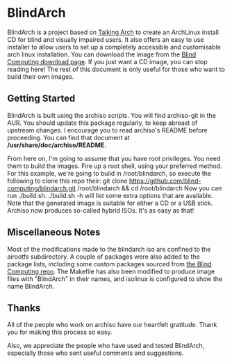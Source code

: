 # BlindArch

BlindArch is a project based on [Talking Arch](http://talkingarch.info) to create an ArchLinux install CD for blind and visually impaired users. It also offers an easy to use installer to allow users to set up a completely accessible and customisable arch linux installation.
You can download the image from the [Blind Computing download page](https://blindcomputing.org/downloads/blindarch).
If you just want a CD image, you can stop reading here!
The rest of this document is only useful for those who want to build their own images.

## Getting Started

BlindArch is built using the archiso scripts.
You will find archiso-git in the AUR.
You should update this package regularly, to keep abreast of upstream changes.
I encourage you to read archiso's README before proceeding.  You can find that document at
**/usr/share/doc/archiso/README.**

From here on, I'm going to assume that you have root privileges.  You need them to build the images.  Fire up a root shell, using your preferred method.
For this example, we're going to build in /root/blindarch,
so execute the following to clone this repo their:
git clone https://github.com/blind-computing/blindarch.git /root/blindarch && cd /root/blindarch
Now you can run ./build.sh.
	./build.sh -h
will list some extra options that are available.
Note that the generated image is suitable for either a CD or a USB stick.
Archiso now produces so-called hybrid ISOs.
It's as easy as that!

## Miscellaneous Notes

Most of the modifications made to the blindarch iso are confined to the airootfs subdirectory.
A couple of packages were also added to the package lists, including some custom packages sourced from [the Blind Computing repo](https://blindcomputing.org/blindarch/repo).
The Makefile has also been modified to produce image files with "BlindArch" in their names, and isolinux is configured to show the name BlindArch.

## Thanks


All of the people who work on archiso have our heartfelt gratitude.
Thank you for making this process so easy.

Also, we appreciate the people who have used and tested BlindArch, especially
those who sent useful comments and suggestions.

